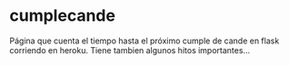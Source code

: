 # cumplecande
Página que cuenta el tiempo hasta el próximo cumple de cande en flask corriendo en heroku. Tiene tambien algunos hitos importantes...
